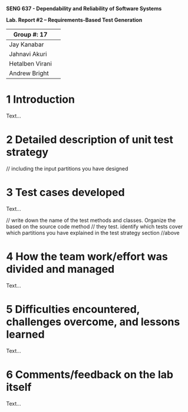 **SENG 637 - Dependability and Reliability of Software Systems**

**Lab. Report \#2 – Requirements-Based Test Generation**

| Group \#: 17   |     |
| -------------- | --- |
| Jay Kanabar    |     |
| Jahnavi Akuri  |     |
|Hetalben Virani |     |
| Andrew Bright  |     |

# 1 Introduction

Text…

# 2 Detailed description of unit test strategy

// including the input partitions you have designed

# 3 Test cases developed

Text…

// write down the name of the test methods and classes. Organize the based on
the source code method // they test. identify which tests cover which partitions
you have explained in the test strategy section //above

# 4 How the team work/effort was divided and managed

Text…

# 5 Difficulties encountered, challenges overcome, and lessons learned

Text…

# 6 Comments/feedback on the lab itself

Text…
